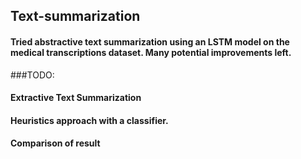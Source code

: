 ## Text-summarization

#### Tried abstractive text summarization using an LSTM model on the medical transcriptions dataset. Many potential improvements left.

###TODO:

#### Extractive Text Summarization
#### Heuristics approach with a classifier.
#### Comparison of result
